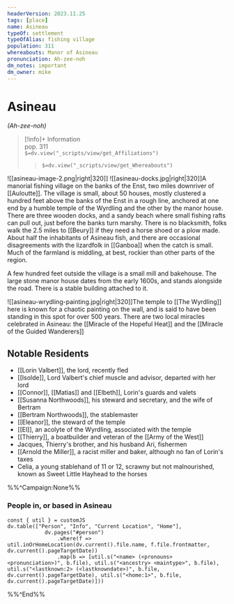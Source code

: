 ```yaml
---
headerVersion: 2023.11.25
tags: [place]
name: Asineau
typeOf: settlement
typeOfAlias: fishing village
population: 311
whereabouts: Manor of Asineau
pronunciation: Ah-zee-noh
dm_notes: important
dm_owner: mike
---
```

# Asineau
*(Ah-zee-noh)*
>[!info]+ Information  
> pop. 311  
> `$=dv.view("_scripts/view/get_Affiliations")`  
>> `$=dv.view("_scripts/view/get_Whereabouts")`

![[asineau-image-2.png|right|320]] ![[asineau-docks.jpg|right|320]]A manorial fishing village on the banks of the Enst, two miles downriver of [[Auloutte]]. The village is small, about 50 houses, mostly clustered a hundred feet above the banks of the Enst in a rough line, anchored at one end by a humble temple of the Wyrdling and the other by the manor house. There are three wooden docks, and a sandy beach where small fishing rafts can pull out, just before the banks turn marshy. There is no blacksmith, folks walk the 2.5 miles to [[Beury]] if they need a horse shoed or a plow made. About half the inhabitants of Asineau fish, and there are occasional disagreements with the lizardfolk in [[Ganboa]] when the catch is small. Much of the farmland is middling, at best, rockier than other parts of the region.

A few hundred feet outside the village is a small mill and bakehouse. The large stone manor house dates from the early 1600s, and stands alongside the road. There is a stable building attached to it. 

![[asineau-wrydling-painting.jpg|right|320]]The temple to [[The Wyrdling]] here is known for a chaotic painting on the wall, and is said to have been standing in this spot for over 500 years. There are two local miracles celebrated in Asineau: the [[Miracle of the Hopeful Heat]] and the [[Miracle of the Guided Wanderers]]

## Notable Residents

* [[Lorin Valbert]], the lord, recently fled
* [[Isolde]], Lord Valbert's chief muscle and advisor, departed with her lord
* [[Connor]], [[Matias]] and [[Elbeth]], Lorin's guards and valets
* [[Susanna Northwoods]], his steward and secretary, and the wife of Bertram
* [[Bertram Northwoods]], the stablemaster
* [[Eleanor]], the steward of the temple
* [[El]], an acolyte of the Wyrdling, associated with the temple
* [[Thierry]], a boatbuilder and veteran of the [[Army of the West]]
* Jacques, Thierry's brother, and his husband Ari, fishermen
* [[Arnold the Miller]], a racist miller and baker, although no fan of Lorin's taxes
* Celia, a young stablehand of 11 or 12, scrawny but not malnourished, known as Sweet Little Hayhead to the horses

%%^Campaign:None%%
### People in, or based in Asineau
```dataviewjs
const { util } = customJS
dv.table(["Person", "Info", "Current Location", "Home"], 
			dv.pages("#person")
				.where(f => util.inOrHomeLocation(dv.current().file.name, f.file.frontmatter, dv.current().pageTargetDate))				
				.map(b => [util.s("<name> (<pronouns> <pronunciation>)", b.file), util.s("<ancestry> <maintype>", b.file), util.s("<lastknown:2> (<lastknowndate>)", b.file, dv.current().pageTargetDate), util.s("<home:1>", b.file, dv.current().pageTargetDate)]))
```
%%^End%%